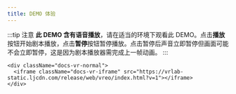 ```yaml
---
title: DEMO 体验
---
```


:::tip 注意
**此 DEMO 含有语音播放**，请在适当的环境下观看此 DEMO。点击**播放**按钮开始剧本播放，点击**暂停**按钮暂停播放。点击暂停后声音立即暂停但画面可能不会立即暂停，这是因为剧本播放器需完成上一帧动画。
:::

```mdx-code-block
<div className="docs-vr-normal">
  <iframe className="docs-vr-iframe" src="https://vrlab-static.ljcdn.com/release/web/vreo/index.html?v=1"></iframe>
</div>
```
